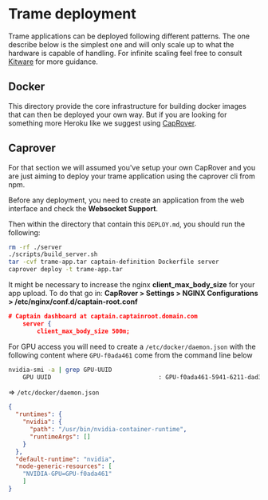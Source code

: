 # Trame deployment

Trame applications can be deployed following different patterns.
The one describe below is the simplest one and will only scale up to what the hardware is capable of handling.
For infinite scaling feel free to consult [Kitware](https://www.kitware.com/contact/) for more guidance.

## Docker

This directory provide the core infrastructure for building docker images that can then be deployed your own way.
But if you are looking for something more Heroku like we suggest using [CapRover](https://caprover.com/).

## Caprover

For that section we will assumed you've setup your own CapRover and you are just aiming to deploy your trame application using the caprover cli from npm.

Before any deployment, you need to create an application from the web interface and check the __Websocket Support__.

Then within the directory that contain this `DEPLOY.md`, you should run the following:

```bash
rm -rf ./server
./scripts/build_server.sh
tar -cvf trame-app.tar captain-definition Dockerfile server
caprover deploy -t trame-app.tar
```

It might be necessary to increase the nginx __client_max_body_size__ for your app upload.
To do that go in: __CapRover > Settings > NGINX Configurations > /etc/nginx/conf.d/captain-root.conf__


```json
# Captain dashboard at captain.captainroot.domain.com
    server {
        client_max_body_size 500m;
```

For GPU access you will need to create a `/etc/docker/daemon.json` with the following content where `GPU-f0ada461` come from the command line below

```bash
nvidia-smi -a | grep GPU-UUID
    GPU UUID                              : GPU-f0ada461-5941-6211-dad3-a5003817fb59
```

=> `/etc/docker/daemon.json`
```json
{
  "runtimes": {
    "nvidia": {
      "path": "/usr/bin/nvidia-container-runtime",
      "runtimeArgs": []
    }
  },
  "default-runtime": "nvidia",
  "node-generic-resources": [
    "NVIDIA-GPU=GPU-f0ada461"
    ]
}
```
